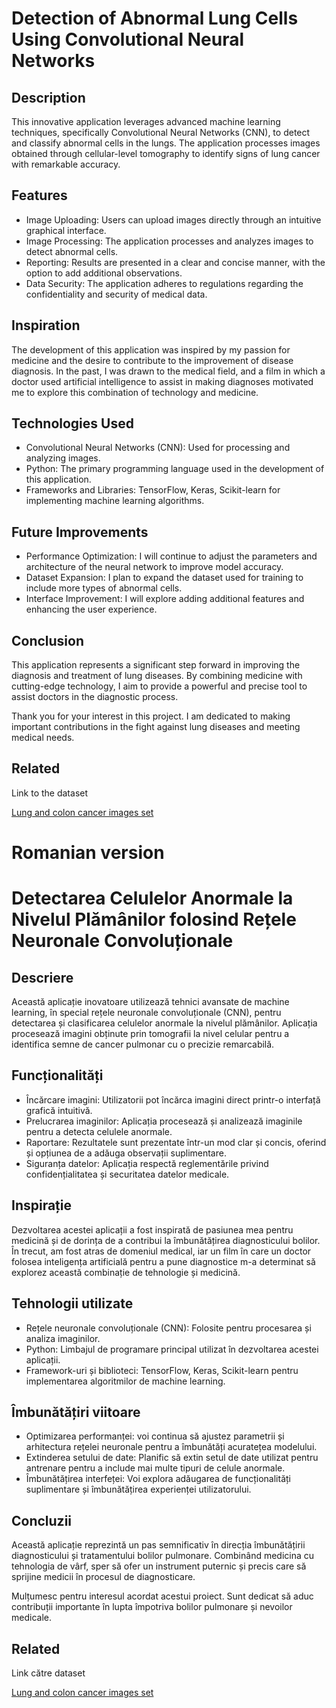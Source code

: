 # Detection of Abnormal Lung Cells Using Convolutional Neural Networks

## Description 
This innovative application leverages advanced machine learning techniques, specifically Convolutional Neural Networks (CNN), to detect and classify abnormal cells in the lungs. The application processes images obtained through cellular-level tomography to identify signs of lung cancer with remarkable accuracy.

## Features 
- Image Uploading: Users can upload images directly through an intuitive graphical interface.
- Image Processing: The application processes and analyzes images to detect abnormal cells.
- Reporting: Results are presented in a clear and concise manner, with the option to add additional observations.
- Data Security: The application adheres to regulations regarding the confidentiality and security of medical data.

## Inspiration
The development of this application was inspired by my passion for medicine and the desire to contribute to the improvement of disease diagnosis. In the past, I was drawn to the medical field, and a film in which a doctor used artificial intelligence to assist in making diagnoses motivated me to explore this combination of technology and medicine.

## Technologies Used
- Convolutional Neural Networks (CNN): Used for processing and analyzing images.
- Python: The primary programming language used in the development of this application.
- Frameworks and Libraries: TensorFlow, Keras, Scikit-learn for implementing machine learning algorithms.

## Future Improvements
- Performance Optimization: I will continue to adjust the parameters and architecture of the neural network to improve model accuracy.
- Dataset Expansion: I plan to expand the dataset used for training to include more types of abnormal cells.
- Interface Improvement: I will explore adding additional features and enhancing the user experience.

## Conclusion
This application represents a significant step forward in improving the diagnosis and treatment of lung diseases. By combining medicine with cutting-edge technology, I aim to provide a powerful and precise tool to assist doctors in the diagnostic process.

Thank you for your interest in this project. I am dedicated to making important contributions in the fight against lung diseases and meeting medical needs.


## Related

Link to the dataset

[Lung and colon cancer images set](https://github.com/tampapath/lung_colon_image_set)



# Romanian version


# Detectarea Celulelor Anormale la Nivelul Plămânilor folosind Rețele Neuronale Convoluționale

## Descriere
Această aplicație inovatoare utilizează tehnici avansate de machine learning, în special rețele neuronale convoluționale (CNN), pentru detectarea și clasificarea celulelor anormale la nivelul plămânilor. Aplicația procesează imagini obținute prin tomografii la nivel celular pentru a identifica semne de cancer pulmonar cu o precizie remarcabilă.



## Funcționalități

- Încărcare imagini: Utilizatorii pot încărca imagini direct printr-o interfață grafică intuitivă.
- Prelucrarea imaginilor: Aplicația procesează și analizează imaginile pentru a detecta celulele anormale.
- Raportare: Rezultatele sunt prezentate într-un mod clar și concis, oferind și opțiunea de a adăuga observații suplimentare.
- Siguranța datelor: Aplicația respectă reglementările privind confidențialitatea și securitatea datelor medicale.

## Inspirație

Dezvoltarea acestei aplicații a fost inspirată de pasiunea mea pentru medicină și de dorința de a contribui la îmbunătățirea diagnosticului bolilor. În trecut, am fost atras de domeniul medical, iar un film în care un doctor folosea inteligența artificială pentru a pune diagnostice m-a determinat să explorez această combinație de tehnologie și medicină.

## Tehnologii utilizate

- Rețele neuronale convoluționale (CNN): Folosite pentru procesarea și analiza imaginilor.
- Python: Limbajul de programare principal utilizat în dezvoltarea acestei aplicații.
- Framework-uri și biblioteci: TensorFlow, Keras, Scikit-learn pentru implementarea algoritmilor de machine learning.

## Îmbunătățiri viitoare

- Optimizarea performanței: voi continua să ajustez parametrii și arhitectura rețelei neuronale pentru a îmbunătăți acuratețea modelului.
- Extinderea setului de date: Planific să extin setul de date utilizat pentru antrenare pentru a include mai multe tipuri de celule anormale.
- Îmbunătățirea interfeței: Voi explora adăugarea de funcționalități suplimentare și îmbunătățirea experienței utilizatorului.

## Concluzii

Această aplicație reprezintă un pas semnificativ în direcția îmbunătățirii diagnosticului și tratamentului bolilor pulmonare. Combinând medicina cu tehnologia de vârf, sper să ofer un instrument puternic și precis care să sprijine medicii în procesul de diagnosticare.

Mulțumesc pentru interesul acordat acestui proiect. Sunt dedicat să aduc contribuții importante în lupta împotriva bolilor pulmonare și nevoilor medicale.


## Related

Link către dataset

[Lung and colon cancer images set](https://github.com/tampapath/lung_colon_image_set)


